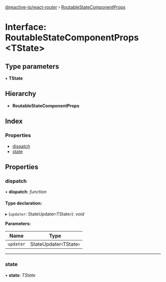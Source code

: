 [@reactive-js/react-router](../README.md) › [RoutableStateComponentProps](routablestatecomponentprops.md)

# Interface: RoutableStateComponentProps <**TState**>

## Type parameters

▪ **TState**

## Hierarchy

* **RoutableStateComponentProps**

## Index

### Properties

* [dispatch](routablestatecomponentprops.md#dispatch)
* [state](routablestatecomponentprops.md#state)

## Properties

###  dispatch

• **dispatch**: *function*

#### Type declaration:

▸ (`updater`: StateUpdater‹TState›): *void*

**Parameters:**

Name | Type |
------ | ------ |
`updater` | StateUpdater‹TState› |

___

###  state

• **state**: *TState*

